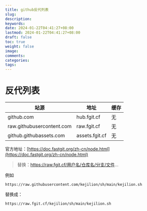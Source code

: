 ```yaml
---
title: github反代列表
slug: 
description: 
keywords: 
date: 2024-01-22T04:41:27+08:00
lastmod: 2024-01-22T04:41:27+08:00
draft: false
toc: true
weight: false
image: 
comments: 
categories: 
tags:
---
```



#   反代列表

|站源|地址|缓存|
|---|---|---|
|github.com|hub.fgit.cf|无|
|raw.githubusercontent.com|raw.fgit.cf|无|
|github.githubassets.com|assets.fgit.cf|无|

官方地址：[https://doc.fastgit.org/zh-cn/node.html](https://doc.fastgit.org/zh-cn/node.html)

>替换：https://raw.fgit.cf/用户名/仓库名/分支/文件...

例如

```shell
https://raw.githubusercontent.com/kejilion/sh/main/kejilion.sh
```

替换成：

```shell
https://raw.fgit.cf/kejilion/sh/main/kejilion.sh
```